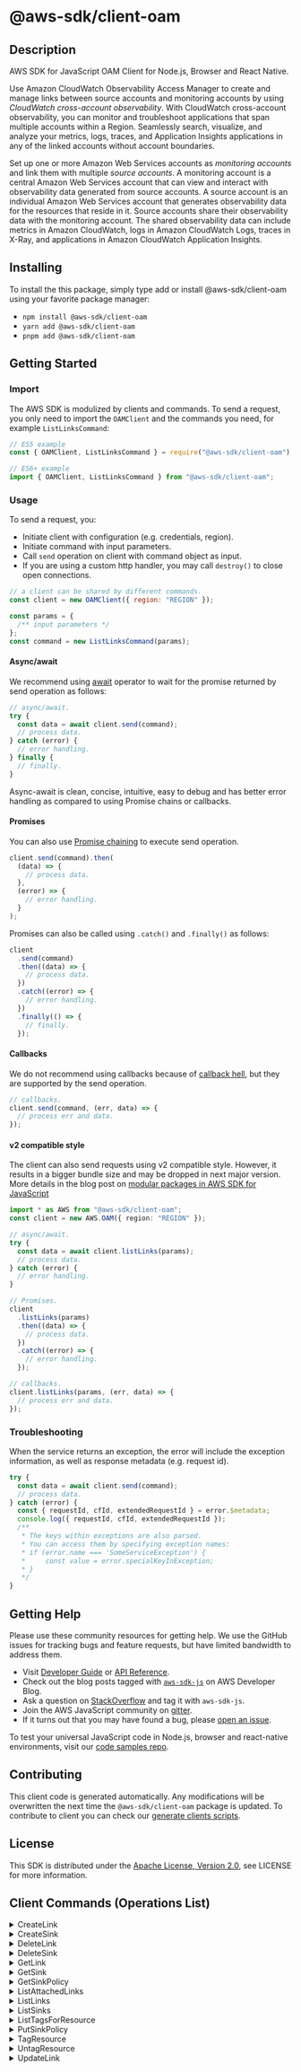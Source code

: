 <!-- generated file, do not edit directly -->

# @aws-sdk/client-oam

## Description

AWS SDK for JavaScript OAM Client for Node.js, Browser and React Native.

<p>Use Amazon CloudWatch Observability Access Manager to create and manage links between source accounts and
monitoring accounts by using <i>CloudWatch cross-account observability</i>. With
CloudWatch cross-account observability, you can monitor and troubleshoot applications that span
multiple accounts within a Region. Seamlessly search, visualize, and analyze your metrics,
logs, traces, and Application Insights applications in any of the linked accounts without account boundaries.</p>
<p>Set up one or more Amazon Web Services accounts as <i>monitoring
accounts</i> and link them with multiple <i>source accounts</i>. A
monitoring account is a central Amazon Web Services account that can view and interact with
observability data generated from source accounts. A source account is an individual Amazon Web Services account that generates observability data for the resources that reside in it.
Source accounts share their observability data with the monitoring account. The shared
observability data can include metrics in Amazon CloudWatch, logs in Amazon CloudWatch Logs, traces in X-Ray, and applications in Amazon CloudWatch Application Insights.</p>

## Installing

To install the this package, simply type add or install @aws-sdk/client-oam
using your favorite package manager:

- `npm install @aws-sdk/client-oam`
- `yarn add @aws-sdk/client-oam`
- `pnpm add @aws-sdk/client-oam`

## Getting Started

### Import

The AWS SDK is modulized by clients and commands.
To send a request, you only need to import the `OAMClient` and
the commands you need, for example `ListLinksCommand`:

```js
// ES5 example
const { OAMClient, ListLinksCommand } = require("@aws-sdk/client-oam");
```

```ts
// ES6+ example
import { OAMClient, ListLinksCommand } from "@aws-sdk/client-oam";
```

### Usage

To send a request, you:

- Initiate client with configuration (e.g. credentials, region).
- Initiate command with input parameters.
- Call `send` operation on client with command object as input.
- If you are using a custom http handler, you may call `destroy()` to close open connections.

```js
// a client can be shared by different commands.
const client = new OAMClient({ region: "REGION" });

const params = {
  /** input parameters */
};
const command = new ListLinksCommand(params);
```

#### Async/await

We recommend using [await](https://developer.mozilla.org/en-US/docs/Web/JavaScript/Reference/Operators/await)
operator to wait for the promise returned by send operation as follows:

```js
// async/await.
try {
  const data = await client.send(command);
  // process data.
} catch (error) {
  // error handling.
} finally {
  // finally.
}
```

Async-await is clean, concise, intuitive, easy to debug and has better error handling
as compared to using Promise chains or callbacks.

#### Promises

You can also use [Promise chaining](https://developer.mozilla.org/en-US/docs/Web/JavaScript/Guide/Using_promises#chaining)
to execute send operation.

```js
client.send(command).then(
  (data) => {
    // process data.
  },
  (error) => {
    // error handling.
  }
);
```

Promises can also be called using `.catch()` and `.finally()` as follows:

```js
client
  .send(command)
  .then((data) => {
    // process data.
  })
  .catch((error) => {
    // error handling.
  })
  .finally(() => {
    // finally.
  });
```

#### Callbacks

We do not recommend using callbacks because of [callback hell](http://callbackhell.com/),
but they are supported by the send operation.

```js
// callbacks.
client.send(command, (err, data) => {
  // process err and data.
});
```

#### v2 compatible style

The client can also send requests using v2 compatible style.
However, it results in a bigger bundle size and may be dropped in next major version. More details in the blog post
on [modular packages in AWS SDK for JavaScript](https://aws.amazon.com/blogs/developer/modular-packages-in-aws-sdk-for-javascript/)

```ts
import * as AWS from "@aws-sdk/client-oam";
const client = new AWS.OAM({ region: "REGION" });

// async/await.
try {
  const data = await client.listLinks(params);
  // process data.
} catch (error) {
  // error handling.
}

// Promises.
client
  .listLinks(params)
  .then((data) => {
    // process data.
  })
  .catch((error) => {
    // error handling.
  });

// callbacks.
client.listLinks(params, (err, data) => {
  // process err and data.
});
```

### Troubleshooting

When the service returns an exception, the error will include the exception information,
as well as response metadata (e.g. request id).

```js
try {
  const data = await client.send(command);
  // process data.
} catch (error) {
  const { requestId, cfId, extendedRequestId } = error.$metadata;
  console.log({ requestId, cfId, extendedRequestId });
  /**
   * The keys within exceptions are also parsed.
   * You can access them by specifying exception names:
   * if (error.name === 'SomeServiceException') {
   *     const value = error.specialKeyInException;
   * }
   */
}
```

## Getting Help

Please use these community resources for getting help.
We use the GitHub issues for tracking bugs and feature requests, but have limited bandwidth to address them.

- Visit [Developer Guide](https://docs.aws.amazon.com/sdk-for-javascript/v3/developer-guide/welcome.html)
  or [API Reference](https://docs.aws.amazon.com/AWSJavaScriptSDK/v3/latest/index.html).
- Check out the blog posts tagged with [`aws-sdk-js`](https://aws.amazon.com/blogs/developer/tag/aws-sdk-js/)
  on AWS Developer Blog.
- Ask a question on [StackOverflow](https://stackoverflow.com/questions/tagged/aws-sdk-js) and tag it with `aws-sdk-js`.
- Join the AWS JavaScript community on [gitter](https://gitter.im/aws/aws-sdk-js-v3).
- If it turns out that you may have found a bug, please [open an issue](https://github.com/aws/aws-sdk-js-v3/issues/new/choose).

To test your universal JavaScript code in Node.js, browser and react-native environments,
visit our [code samples repo](https://github.com/aws-samples/aws-sdk-js-tests).

## Contributing

This client code is generated automatically. Any modifications will be overwritten the next time the `@aws-sdk/client-oam` package is updated.
To contribute to client you can check our [generate clients scripts](https://github.com/aws/aws-sdk-js-v3/tree/main/scripts/generate-clients).

## License

This SDK is distributed under the
[Apache License, Version 2.0](http://www.apache.org/licenses/LICENSE-2.0),
see LICENSE for more information.

## Client Commands (Operations List)

<details>
<summary>
CreateLink
</summary>

[Command API Reference](https://docs.aws.amazon.com/AWSJavaScriptSDK/v3/latest/client/oam/command/CreateLinkCommand/) / [Input](https://docs.aws.amazon.com/AWSJavaScriptSDK/v3/latest/Package/-aws-sdk-client-oam/Interface/CreateLinkCommandInput/) / [Output](https://docs.aws.amazon.com/AWSJavaScriptSDK/v3/latest/Package/-aws-sdk-client-oam/Interface/CreateLinkCommandOutput/)

</details>
<details>
<summary>
CreateSink
</summary>

[Command API Reference](https://docs.aws.amazon.com/AWSJavaScriptSDK/v3/latest/client/oam/command/CreateSinkCommand/) / [Input](https://docs.aws.amazon.com/AWSJavaScriptSDK/v3/latest/Package/-aws-sdk-client-oam/Interface/CreateSinkCommandInput/) / [Output](https://docs.aws.amazon.com/AWSJavaScriptSDK/v3/latest/Package/-aws-sdk-client-oam/Interface/CreateSinkCommandOutput/)

</details>
<details>
<summary>
DeleteLink
</summary>

[Command API Reference](https://docs.aws.amazon.com/AWSJavaScriptSDK/v3/latest/client/oam/command/DeleteLinkCommand/) / [Input](https://docs.aws.amazon.com/AWSJavaScriptSDK/v3/latest/Package/-aws-sdk-client-oam/Interface/DeleteLinkCommandInput/) / [Output](https://docs.aws.amazon.com/AWSJavaScriptSDK/v3/latest/Package/-aws-sdk-client-oam/Interface/DeleteLinkCommandOutput/)

</details>
<details>
<summary>
DeleteSink
</summary>

[Command API Reference](https://docs.aws.amazon.com/AWSJavaScriptSDK/v3/latest/client/oam/command/DeleteSinkCommand/) / [Input](https://docs.aws.amazon.com/AWSJavaScriptSDK/v3/latest/Package/-aws-sdk-client-oam/Interface/DeleteSinkCommandInput/) / [Output](https://docs.aws.amazon.com/AWSJavaScriptSDK/v3/latest/Package/-aws-sdk-client-oam/Interface/DeleteSinkCommandOutput/)

</details>
<details>
<summary>
GetLink
</summary>

[Command API Reference](https://docs.aws.amazon.com/AWSJavaScriptSDK/v3/latest/client/oam/command/GetLinkCommand/) / [Input](https://docs.aws.amazon.com/AWSJavaScriptSDK/v3/latest/Package/-aws-sdk-client-oam/Interface/GetLinkCommandInput/) / [Output](https://docs.aws.amazon.com/AWSJavaScriptSDK/v3/latest/Package/-aws-sdk-client-oam/Interface/GetLinkCommandOutput/)

</details>
<details>
<summary>
GetSink
</summary>

[Command API Reference](https://docs.aws.amazon.com/AWSJavaScriptSDK/v3/latest/client/oam/command/GetSinkCommand/) / [Input](https://docs.aws.amazon.com/AWSJavaScriptSDK/v3/latest/Package/-aws-sdk-client-oam/Interface/GetSinkCommandInput/) / [Output](https://docs.aws.amazon.com/AWSJavaScriptSDK/v3/latest/Package/-aws-sdk-client-oam/Interface/GetSinkCommandOutput/)

</details>
<details>
<summary>
GetSinkPolicy
</summary>

[Command API Reference](https://docs.aws.amazon.com/AWSJavaScriptSDK/v3/latest/client/oam/command/GetSinkPolicyCommand/) / [Input](https://docs.aws.amazon.com/AWSJavaScriptSDK/v3/latest/Package/-aws-sdk-client-oam/Interface/GetSinkPolicyCommandInput/) / [Output](https://docs.aws.amazon.com/AWSJavaScriptSDK/v3/latest/Package/-aws-sdk-client-oam/Interface/GetSinkPolicyCommandOutput/)

</details>
<details>
<summary>
ListAttachedLinks
</summary>

[Command API Reference](https://docs.aws.amazon.com/AWSJavaScriptSDK/v3/latest/client/oam/command/ListAttachedLinksCommand/) / [Input](https://docs.aws.amazon.com/AWSJavaScriptSDK/v3/latest/Package/-aws-sdk-client-oam/Interface/ListAttachedLinksCommandInput/) / [Output](https://docs.aws.amazon.com/AWSJavaScriptSDK/v3/latest/Package/-aws-sdk-client-oam/Interface/ListAttachedLinksCommandOutput/)

</details>
<details>
<summary>
ListLinks
</summary>

[Command API Reference](https://docs.aws.amazon.com/AWSJavaScriptSDK/v3/latest/client/oam/command/ListLinksCommand/) / [Input](https://docs.aws.amazon.com/AWSJavaScriptSDK/v3/latest/Package/-aws-sdk-client-oam/Interface/ListLinksCommandInput/) / [Output](https://docs.aws.amazon.com/AWSJavaScriptSDK/v3/latest/Package/-aws-sdk-client-oam/Interface/ListLinksCommandOutput/)

</details>
<details>
<summary>
ListSinks
</summary>

[Command API Reference](https://docs.aws.amazon.com/AWSJavaScriptSDK/v3/latest/client/oam/command/ListSinksCommand/) / [Input](https://docs.aws.amazon.com/AWSJavaScriptSDK/v3/latest/Package/-aws-sdk-client-oam/Interface/ListSinksCommandInput/) / [Output](https://docs.aws.amazon.com/AWSJavaScriptSDK/v3/latest/Package/-aws-sdk-client-oam/Interface/ListSinksCommandOutput/)

</details>
<details>
<summary>
ListTagsForResource
</summary>

[Command API Reference](https://docs.aws.amazon.com/AWSJavaScriptSDK/v3/latest/client/oam/command/ListTagsForResourceCommand/) / [Input](https://docs.aws.amazon.com/AWSJavaScriptSDK/v3/latest/Package/-aws-sdk-client-oam/Interface/ListTagsForResourceCommandInput/) / [Output](https://docs.aws.amazon.com/AWSJavaScriptSDK/v3/latest/Package/-aws-sdk-client-oam/Interface/ListTagsForResourceCommandOutput/)

</details>
<details>
<summary>
PutSinkPolicy
</summary>

[Command API Reference](https://docs.aws.amazon.com/AWSJavaScriptSDK/v3/latest/client/oam/command/PutSinkPolicyCommand/) / [Input](https://docs.aws.amazon.com/AWSJavaScriptSDK/v3/latest/Package/-aws-sdk-client-oam/Interface/PutSinkPolicyCommandInput/) / [Output](https://docs.aws.amazon.com/AWSJavaScriptSDK/v3/latest/Package/-aws-sdk-client-oam/Interface/PutSinkPolicyCommandOutput/)

</details>
<details>
<summary>
TagResource
</summary>

[Command API Reference](https://docs.aws.amazon.com/AWSJavaScriptSDK/v3/latest/client/oam/command/TagResourceCommand/) / [Input](https://docs.aws.amazon.com/AWSJavaScriptSDK/v3/latest/Package/-aws-sdk-client-oam/Interface/TagResourceCommandInput/) / [Output](https://docs.aws.amazon.com/AWSJavaScriptSDK/v3/latest/Package/-aws-sdk-client-oam/Interface/TagResourceCommandOutput/)

</details>
<details>
<summary>
UntagResource
</summary>

[Command API Reference](https://docs.aws.amazon.com/AWSJavaScriptSDK/v3/latest/client/oam/command/UntagResourceCommand/) / [Input](https://docs.aws.amazon.com/AWSJavaScriptSDK/v3/latest/Package/-aws-sdk-client-oam/Interface/UntagResourceCommandInput/) / [Output](https://docs.aws.amazon.com/AWSJavaScriptSDK/v3/latest/Package/-aws-sdk-client-oam/Interface/UntagResourceCommandOutput/)

</details>
<details>
<summary>
UpdateLink
</summary>

[Command API Reference](https://docs.aws.amazon.com/AWSJavaScriptSDK/v3/latest/client/oam/command/UpdateLinkCommand/) / [Input](https://docs.aws.amazon.com/AWSJavaScriptSDK/v3/latest/Package/-aws-sdk-client-oam/Interface/UpdateLinkCommandInput/) / [Output](https://docs.aws.amazon.com/AWSJavaScriptSDK/v3/latest/Package/-aws-sdk-client-oam/Interface/UpdateLinkCommandOutput/)

</details>
